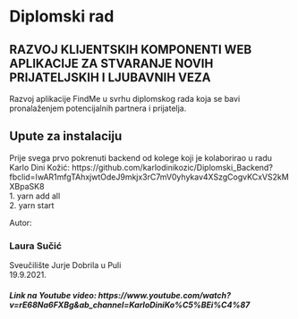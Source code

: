 # Diplomski rad

<h2>RAZVOJ KLIJENTSKIH KOMPONENTI WEB APLIKACIJE ZA STVARANJE NOVIH PRIJATELJSKIH I LJUBAVNIH VEZA</h2>
Razvoj aplikacije FindMe u svrhu diplomskog rada koja se bavi pronalaženjem potencijalnih partnera i prijatelja.

<h2>Upute za instalaciju</h2>
Prije svega prvo pokrenuti backend od kolege koji je kolaborirao u radu Karlo Dini Kožić: https://github.com/karlodinikozic/Diplomski_Backend?fbclid=IwAR1mfgTAhxjwtOdeJ9mkjx3rC7mV0yhykav4XSzgCogvKCxVS2kMXBpaSK8 <br>
1. yarn add all <br>
2. yarn start

<br>

Autor: <h3>Laura Sučić</h3>
Sveučilište Jurje Dobrila u Puli <br>
19.9.2021.

<h5>Link na Youtube video: https://www.youtube.com/watch?v=rE68Na6FXBg&ab_channel=KarloDiniKo%C5%BEi%C4%87</h5>
